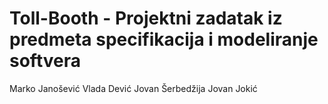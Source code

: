 # Toll-Booth - Projektni zadatak iz predmeta specifikacija i modeliranje softvera

Marko Janošević
Vlada Dević
Jovan Šerbedžija
Jovan Jokić
